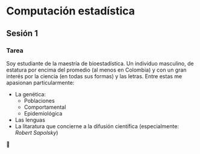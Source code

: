 # Computación estadística   
## Sesión 1
### Tarea

Soy estudiante de la maestría de bioestadística. Un individuo masculino, de estatura por encima del promedio (al menos en Colombia) y con un gran interés por la ciencia (en todas sus formas) y las letras. Entre estas me apasionan particularmente:

* La genética:
  * Poblaciones
  * Comportamental
  * Epidemiológica
* Las lenguas 
* La litaratura que concierne a la difusión científica (especialmente: _Robert Sapolsky_)

 :camel:
